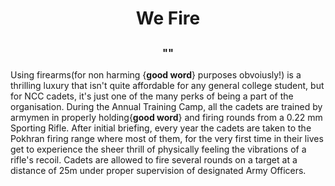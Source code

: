 # <p align = 'center'>We Fire</p>
### <p align = 'center'>""</p>

Using firearms(for non harming {**good word**} purposes obvoiusly!) is a thrilling luxury that isn't quite affordable for any general college student, but for NCC cadets, it's just one of the many perks of being a part of the organisation. During the Annual Training Camp, all the cadets are trained by armymen in properly holding{**good word**} and firing rounds from a 0.22 mm Sporting Rifle. After initial briefing, every year the cadets are taken to the Pokhran firing range where most of them, for the very first time in their lives get to experience the sheer thrill of physically feeling the vibrations of a rifle's recoil. Cadets are allowed to fire several rounds on a target at a distance of 25m under proper supervision of designated Army Officers. 
